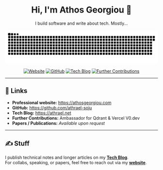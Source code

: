 <div align="center">

# Hi, I'm Athos Georgiou 👋

I build software and write about tech. Mostly...  

![snake gif](https://raw.githubusercontent.com/athrael-soju/athrael-soju/output/snake.svg)
<br/>

[![Website](https://img.shields.io/badge/Website-000?style=for-the-badge&logo=firefox-browser&logoColor=white)](https://athosgeorgiou.com)
[![GitHub](https://img.shields.io/badge/GitHub-181717?style=for-the-badge&logo=github&logoColor=white)](https://github.com/athrael-soju)
[![Tech Blog](https://img.shields.io/badge/Tech%20Blog-FFA500?style=for-the-badge&logo=rss&logoColor=white)](https://athrael.net)
[![Further Contributions](https://img.shields.io/badge/Further%20Contributions-25A769?style=for-the-badge&logo=qdrant&logoColor=white)](https://qdrant.tech/stars/)

</div>

---

## 🔗 Links
- **Professional website:** https://athosgeorgiou.com  
- **GitHub:** https://github.com/athrael-soju  
- **Tech Blog:** https://athrael.net  
- **Further Contributions:** Ambassador for Qdrant & Vercel V0.dev
- **Papers / Publications:** _Available upon request_

---

## ✍️ Stuff
I publish technical notes and longer articles on my **[Tech Blog](https://athrael.net)**.  
For collabs, speaking, or papers, feel free to reach out via my **[website](https://athosgeorgiou.com)**.

